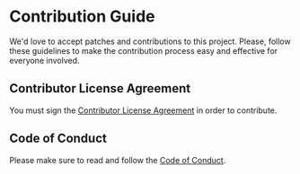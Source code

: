 # Contribution Guide

We'd love to accept patches and contributions to this project.
Please, follow these guidelines to make the contribution process easy and effective for everyone involved.

## Contributor License Agreement

You must sign the [Contributor License Agreement](https://pages.netcracker.com/cla-main.html) in order to contribute.

## Code of Conduct

Please make sure to read and follow the [Code of Conduct](CODE-OF-CONDUCT.md).


